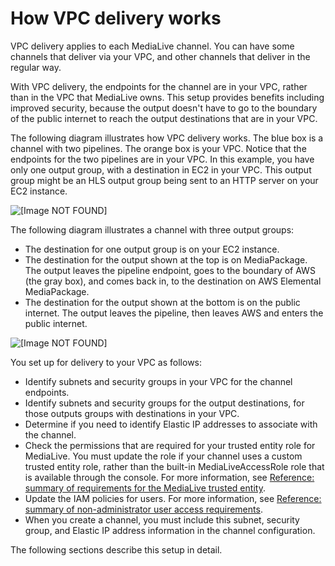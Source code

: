 # How VPC delivery works<a name="vpc-out-how-it-works"></a>

VPC delivery applies to each MediaLive channel\. You can have some channels that deliver via your VPC, and other channels that deliver in the regular way\.

With VPC delivery, the endpoints for the channel are in your VPC, rather than in the VPC that MediaLive owns\. This setup provides benefits including improved security, because the output doesn't have to go to the boundary of the public internet to reach the output destinations that are in your VPC\.

The following diagram illustrates how VPC delivery works\. The blue box is a channel with two pipelines\. The orange box is your VPC\. Notice that the endpoints for the two pipelines are in your VPC\. In this example, you have only one output group, with a destination in EC2 in your VPC\. This output group might be an HLS output group being sent to an HTTP server on your EC2 instance\. 

![\[Image NOT FOUND\]](http://docs.aws.amazon.com/medialive/latest/ug/images\vpc-delivery-overview.png)

The following diagram illustrates a channel with three output groups: 
+ The destination for one output group is on your EC2 instance\. 
+ The destination for the output shown at the top is on MediaPackage\. The output leaves the pipeline endpoint, goes to the boundary of AWS \(the gray box\), and comes back in, to the destination on AWS Elemental MediaPackage\.
+ The destination for the output shown at the bottom is on the public internet\. The output leaves the pipeline, then leaves AWS and enters the public internet\.

![\[Image NOT FOUND\]](http://docs.aws.amazon.com/medialive/latest/ug/images\vpc-delivery-overview-multi-outputs.png)

You set up for delivery to your VPC as follows:
+ Identify subnets and security groups in your VPC for the channel endpoints\.
+ Identify subnets and security groups for the output destinations, for those outputs groups with destinations in your VPC\.
+ Determine if you need to identify Elastic IP addresses to associate with the channel\.
+ Check the permissions that are required for your trusted entity role for MediaLive\. You must update the role if your channel uses a custom trusted entity role, rather than the built\-in MediaLiveAccessRole role that is available through the console\. For more information, see [Reference: summary of requirements for the MediaLive trusted entity](trusted-entity-requirements.md)\.
+ Update the IAM policies for users\. For more information, see [Reference: summary of non\-administrator user access requirements](setup-users-step-1-summary.md)\.
+ When you create a channel, you must include this subnet, security group, and Elastic IP address information in the channel configuration\.

The following sections describe this setup in detail\.
